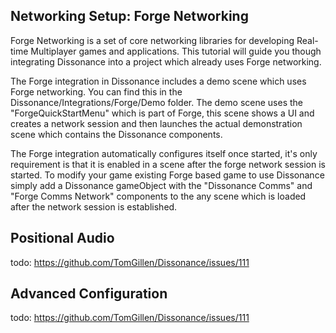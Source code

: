 ## Networking Setup: Forge Networking

Forge Networking is a set of core networking libraries for developing Real-time Multiplayer games and applications. This tutorial will guide you though integrating Dissonance into a project which already uses Forge networking.

The Forge integration in Dissonance includes a demo scene which uses Forge networking. You can find this in the Dissonance/Integrations/Forge/Demo folder. The demo scene uses the "ForgeQuickStartMenu" which is part of Forge, this scene shows a UI and creates a network session and then launches the actual demonstration scene which contains the Dissonance components.

The Forge integration automatically configures itself once started, it's only requirement is that it is enabled in a scene after the forge network session is started. To modify your game existing Forge based game to use Dissonance simply add a Dissonance gameObject with the "Dissonance Comms" and "Forge Comms Network" components to the any scene which is loaded after the network session is established.

## Positional Audio

todo: https://github.com/TomGillen/Dissonance/issues/111

## Advanced Configuration

todo: https://github.com/TomGillen/Dissonance/issues/111